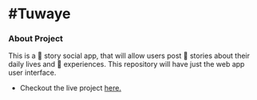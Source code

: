 # #Tuwaye

### About Project

This is a 🥇 story social app, that will allow users post 💌 stories about their daily lives and 📢 experiences. This repository will have just the web app user interface.

- Checkout the live project [here.](https://raw.githack.com/Cathella/Tuwaye/development/dashboard.html)
